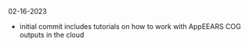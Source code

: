 02-16-2023
- initial commit includes tutorials on how to work with AppEEARS COG outputs in the cloud
